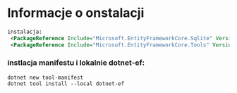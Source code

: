 # Informacje o onstalacji

```xml
instalacja:
 <PackageReference Include="Microsoft.EntityFrameworkCore.Sqlite" Version="8.0.8" />
 <PackageReference Include="Microsoft.EntityFrameworkCore.Tools" Version="8.0.8">
```
 ### instlacja manifestu i lokalnie dotnet-ef:
 ```console
 dotnet new tool-manifest
 dotnet tool install --local dotnet-ef
 ```


